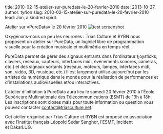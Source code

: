 title: 2010-02-15-atelier-sur-puredata-le-20-fevrier-2010
date: 2013-10-27
author: tyrion
slug: 2010-02-15-atelier-sur-puredata-le-20-fevrier-2010
lead: Jon, a kindred spirit.


 Atelier sur «PureData» le 20 février 2010
![test screenshot](http://blog.dakarlug.org/media/PD/TC.jpg "")
    
      



Oxygénons-nous un peu les neurones : Trias Culture et RYBN nous proposent un atelier sur PureData, un logiciel libre de programmation visuelle pour la création musicale et multimédia en temps réel.



PureData permet de gérer des signaux entrants dans l’ordinateur (joysticks, claviers, réseaux, capteurs, interfaces midi, événements sonores, caméras, etc.) et des signaux sortants (réseaux, moteurs, lampes, interfaces midi, son, vidéo, 3D, musique, etc.) Il est largement utilisé aujourd’hui par les artistes du numérique dans le monde pour la réalisation de performances et d’installations audiovisuelles et/ou interactives.



L’atelier d’initiation à PureData aura lieu le samedi 20 février 2010 à l’École Supérieure Multinationale des Télécommunications (ESMT) de 13h à 18h. Les inscriptions sont closes mais pour toute information ou question vous pouvez contacter contact@triasculture.net.



Cet atelier organisé par Trias Culture et RYBN est proposé en association avec l’Institut français Léopold Sédar Senghor, l’ESMT, Incident et DakarLUG.

    
    
    



    



    



    



    



    



 
    
     